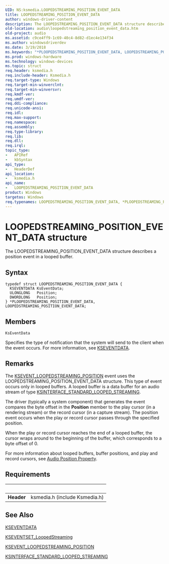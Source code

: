 ```yaml
---
UID: NS:ksmedia.LOOPEDSTREAMING_POSITION_EVENT_DATA
title: LOOPEDSTREAMING_POSITION_EVENT_DATA
author: windows-driver-content
description: The LOOPEDSTREAMING_POSITION_EVENT_DATA structure describes a position event in a looped buffer.
old-location: audio\loopedstreaming_position_event_data.htm
old-project: audio
ms.assetid: c9ce4ff9-1c69-40c4-8d82-d1ec4e134f34
ms.author: windowsdriverdev
ms.date: 3/19/2018
ms.keywords: "*PLOOPEDSTREAMING_POSITION_EVENT_DATA, LOOPEDSTREAMING_POSITION_EVENT_DATA, LOOPEDSTREAMING_POSITION_EVENT_DATA structure [Audio Devices], PLOOPEDSTREAMING_POSITION_EVENT_DATA, PLOOPEDSTREAMING_POSITION_EVENT_DATA structure pointer [Audio Devices], aud-prop_637593e4-087a-4856-95e2-cb99f9df3d0c.xml, audio.loopedstreaming_position_event_data, ksmedia/LOOPEDSTREAMING_POSITION_EVENT_DATA, ksmedia/PLOOPEDSTREAMING_POSITION_EVENT_DATA"
ms.prod: windows-hardware
ms.technology: windows-devices
ms.topic: struct
req.header: ksmedia.h
req.include-header: Ksmedia.h
req.target-type: Windows
req.target-min-winverclnt: 
req.target-min-winversvr: 
req.kmdf-ver: 
req.umdf-ver: 
req.ddi-compliance: 
req.unicode-ansi: 
req.idl: 
req.max-support: 
req.namespace: 
req.assembly: 
req.type-library: 
req.lib: 
req.dll: 
req.irql: 
topic_type:
-	APIRef
-	kbSyntax
api_type:
-	HeaderDef
api_location:
-	ksmedia.h
api_name:
-	LOOPEDSTREAMING_POSITION_EVENT_DATA
product: Windows
targetos: Windows
req.typenames: LOOPEDSTREAMING_POSITION_EVENT_DATA, *PLOOPEDSTREAMING_POSITION_EVENT_DATA
---
```


# LOOPEDSTREAMING_POSITION_EVENT_DATA structure
The LOOPEDSTREAMING_POSITION_EVENT_DATA structure describes a position event in a looped buffer.

## Syntax
```
typedef struct LOOPEDSTREAMING_POSITION_EVENT_DATA {
  KSEVENTDATA KsEventData;
  ULONGLONG   Position;
  DWORDLONG   Position;
} *PLOOPEDSTREAMING_POSITION_EVENT_DATA, LOOPEDSTREAMING_POSITION_EVENT_DATA;
```

## Members


`KsEventData`

Specifies the type of notification that the system will send to the client when the event occurs. For more information, see <a href="https://msdn.microsoft.com/library/windows/hardware/ff561750">KSEVENTDATA</a>.

## Remarks
The <a href="https://msdn.microsoft.com/library/windows/hardware/ff537131">KSEVENT_LOOPEDSTREAMING_POSITION</a> event uses the LOOPEDSTREAMING_POSITION_EVENT_DATA structure. This type of event occurs only in looped buffers. A looped buffer is a data buffer for an audio stream of type <a href="https://msdn.microsoft.com/library/windows/hardware/ff563381">KSINTERFACE_STANDARD_LOOPED_STREAMING</a>.

The driver (typically a system component) that generates the event compares the byte offset in the <b>Position</b> member to the play cursor (in a rendering stream) or the record cursor (in a capture stream). The position event occurs when the play or record cursor passes through the specified position.

When the play or record cursor reaches the end of a looped buffer, the cursor wraps around to the beginning of the buffer, which corresponds to a byte offset of 0.

For more information about looped buffers, buffer positions, and play and record cursors, see <a href="https://msdn.microsoft.com/893fea84-9136-4107-96d2-8a4e2ab7bd2a">Audio Position Property</a>.

## Requirements
| &nbsp; | &nbsp; |
| ---- |:---- |
| **Header** | ksmedia.h (include Ksmedia.h) |

## See Also

<a href="https://msdn.microsoft.com/library/windows/hardware/ff561750">KSEVENTDATA</a>



<a href="https://msdn.microsoft.com/88baf1f0-d18f-4601-9ba3-fea957712cd6">KSEVENTSET_LoopedStreaming</a>



<a href="https://msdn.microsoft.com/library/windows/hardware/ff537131">KSEVENT_LOOPEDSTREAMING_POSITION</a>



<a href="https://msdn.microsoft.com/library/windows/hardware/ff563381">KSINTERFACE_STANDARD_LOOPED_STREAMING</a>
